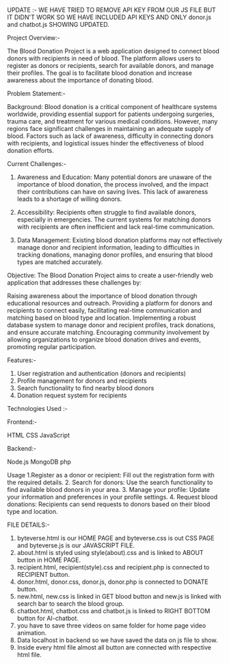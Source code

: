 UPDATE :- WE HAVE TRIED TO REMOVE API KEY FROM OUR JS FILE BUT IT DIDN'T WORK SO WE HAVE INCLUDED API KEYS AND ONLY donor.js and chatbot.js SHOWING UPDATED.


Project Overview:-

The Blood Donation Project is a web application designed to connect blood donors with recipients in need of blood. The platform allows users to register as donors or recipients, search for available donors, and manage their profiles. The goal is to facilitate blood donation and increase awareness about the importance of donating blood.

Problem Statement:- 

Background: Blood donation is a critical component of healthcare systems worldwide, providing essential support for patients undergoing surgeries, trauma care, and treatment for various medical conditions. However, many regions face significant challenges in maintaining an adequate supply of blood. Factors such as lack of awareness, difficulty in connecting donors with recipients, and logistical issues hinder the effectiveness of blood donation efforts.

Current Challenges:-

1. Awareness and Education: Many potential donors are unaware of the importance of blood donation, the process involved, and the impact their contributions can have on saving lives. This lack of awareness leads to a shortage of willing donors.

2. Accessibility: Recipients often struggle to find available donors, especially in emergencies. The current systems for matching donors with recipients are often inefficient and lack real-time communication.

3. Data Management: Existing blood donation platforms may not effectively manage donor and recipient information, leading to difficulties in tracking donations, managing donor profiles, and ensuring that blood types are matched accurately.

Objective: The Blood Donation Project aims to create a user-friendly web application that addresses these challenges by:

Raising awareness about the importance of blood donation through educational resources and outreach.
Providing a platform for donors and recipients to connect easily, facilitating real-time communication and matching based on blood type and location.
Implementing a robust database system to manage donor and recipient profiles, track donations, and ensure accurate matching.
Encouraging community involvement by allowing organizations to organize blood donation drives and events, promoting regular participation.

Features:- 

1. User registration and authentication (donors and recipients)
2. Profile management for donors and recipients
3. Search functionality to find nearby blood donors
4. Donation request system for recipients

Technologies Used :- 

Frontend:-

HTML
CSS
JavaScript

Backend:-

Node.js
MongoDB 
php

Usage
1.Register as a donor or recipient: Fill out the registration form with the required details.
2. Search for donors: Use the search functionality to find available blood donors in your area.
3. Manage your profile: Update your information and preferences in your profile settings.
4. Request blood donations: Recipients can send requests to donors based on their blood type and location.


FILE DETAILS:- 
1. byteverse.html is our HOME PAGE and byteverse.css is out CSS PAGE and byteverse.js is our JAVASCRIPT FILE.
2. about.html is styled using style(about).css and  is linked to ABOUT button in HOME PAGE.
3. recipient.html, recipient(style).css and recipient.php is connected to RECIPIENT button.
4. donor.html, donor.css, donor.js, donor.php is connected to DONATE button.
5. new.html, new.css is linked in GET blood button and new.js is linked with search bar to search the blood group.
6. chatbot.html, chatbot.css and chatbot.js is linked to RIGHT BOTTOM button for AI-chatbot.
7. you have to save three videos on same folder for home page video animation.
8. Data localhost in backend so we have saved the data on js file to show.
9. Inside every html file almost all button are connected with respective html file.
